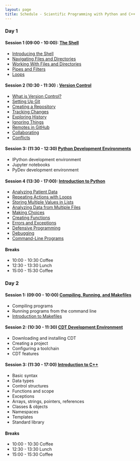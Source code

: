 ```yaml
---
layout: page
title: Schedule - Scientific Programming with Python and C++
---
```


### Day 1

#### Session 1 (09:00 - 10:00): [The Shell](http://swcarpentry.github.io/shell-novice)

* [Introducing the Shell](http://swcarpentry.github.io/shell-novice/01-intro/)
* [Navigating Files and Directories](http://swcarpentry.github.io/shell-novice/02-filedir/)
* [Working With Files and Directories](http://swcarpentry.github.io/shell-novice/03-create/)
* [Pipes and Filters](http://swcarpentry.github.io/shell-novice/04-pipefilter/)
* [Loops](http://swcarpentry.github.io/shell-novice/05-loop/)

#### Session 2 (10:30 - 11:30) : [Version Control](http://swcarpentry.github.io/git-novice)

* [What is Version Control?](http://swcarpentry.github.io/git-novice/01-basics/)
* [Setting Up Git](http://swcarpentry.github.io/git-novice/02-setup/)
* [Creating a Repository](http://swcarpentry.github.io/git-novice/03-create/)
* [Tracking Changes](http://swcarpentry.github.io/git-novice/04-changes/)
* [Exploring History](http://swcarpentry.github.io/git-novice/05-history/)
* [Ignoring Things](http://swcarpentry.github.io/git-novice/06-ignore/)
* [Remotes in GitHub](http://swcarpentry.github.io/git-novice/07-github/)
* [Collaborating](http://swcarpentry.github.io/git-novice/08-collab/)
* [Conflicts](http://swcarpentry.github.io/git-novice/09-conflict/)

#### Session 3: (11:30 - 12:30) [Python Development Environments](https://ornl-ssd.github.io/python-dev-env)

* IPython development environment
* Jupyter notebooks
* PyDev development environment

#### Session 4 (13:30 - 17:00): [Introduction to Python](http://swcarpentry.github.io/python-novice-inflammation/)

* [Analyzing Patient Data](http://swcarpentry.github.io/python-novice-inflammation/01-numpy/)
* [Repeating Actions with Loops](http://swcarpentry.github.io/python-novice-inflammation/02-loop/)
*	[Storing Multiple Values in Lists](http://swcarpentry.github.io/python-novice-inflammation/03-lists/)
*	[Analyzing Data from Multiple Files](http://swcarpentry.github.io/python-novice-inflammation/04-files/)
*	[Making Choices](http://swcarpentry.github.io/python-novice-inflammation/05-cond/)
*	[Creating Functions](http://swcarpentry.github.io/python-novice-inflammation/06-func/)
*	[Errors and Exceptions](http://swcarpentry.github.io/python-novice-inflammation/07-errors/)
*	[Defensive Programming](http://swcarpentry.github.io/python-novice-inflammation/08-defensive/)
*	[Debugging](http://swcarpentry.github.io/python-novice-inflammation/09-debugging/)
*	[Command-Line Programs](http://swcarpentry.github.io/python-novice-inflammation/10-cmdline/)

#### Breaks

* 10:00 - 10:30 Coffee
* 12:30 - 13:30 Lunch
* 15:00 - 15:30 Coffee

### Day 2

#### Session 1: (09:00 - 10:00) [Compiling, Running, and Makefiles]()

* Compiling programs
* Running programs from the command line
* [Introduction to Makefiles](http://ornl-ssd.github.io/make-intro/)

#### Session 2: (10:30 - 11:30) [CDT Development Environment]()

* Downloading and installing CDT
* Creating a project
* Configuring a toolchain
* CDT features

#### Session 3: (11:30 - 17:00) [Introduction to C++]()

* Basic syntax
* Data types
* Control structures
* Functions and scope
* Exceptions
* Arrays, strings, pointers, references
* Classes & objects
* Namespaces
* Templates
* Standard library

#### Breaks

* 10:00 - 10:30 Coffee
* 12:30 - 13:30 Lunch
* 15:00 - 15:30 Coffee
